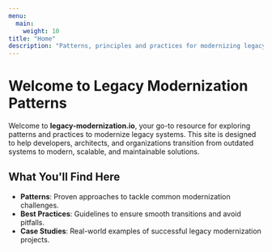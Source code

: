 ```yaml
---
menu:
  main:
    weight: 10
title: "Home"
description: "Patterns, principles and practices for modernizing legacy systems."
---
```


# Welcome to Legacy Modernization Patterns

Welcome to **legacy-modernization.io**, your go-to resource for exploring patterns and practices to modernize legacy systems. This site is designed to help developers, architects, and organizations transition from outdated systems to modern, scalable, and maintainable solutions.

## What You'll Find Here

- **Patterns**: Proven approaches to tackle common modernization challenges.
- **Best Practices**: Guidelines to ensure smooth transitions and avoid pitfalls.
- **Case Studies**: Real-world examples of successful legacy modernization projects.